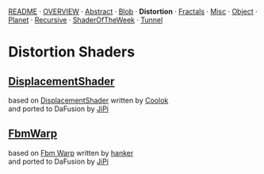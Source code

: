 
  <!--                                                             -->
  <!--           THIS IS AN AUTOMATICALLY GENERATED FILE           -->
  <!--                                                             -->
  <!--                  D O   N O T   E D I T ! ! !                -->
  <!--                                                             -->
  <!--  ALL CHANGES WILL BE OVERWRITTEN WITHOUT ANY FURTHER NOTICE -->
  <!--                                                             -->


[README](../README.md) · [OVERVIEW](../OVERVIEW.md) · [Abstract](../Abstract/README.md) · [Blob](../Blob/README.md) · **Distortion** · [Fractals](../Fractals/README.md) · [Misc](../Misc/README.md) · [Object](../Object/README.md) · [Planet](../Planet/README.md) · [Recursive](../Recursive/README.md) · [ShaderOfTheWeek](../ShaderOfTheWeek/README.md) · [Tunnel](../Tunnel/README.md)

# Distortion Shaders

## **[DisplacementShader](DisplacementShader.md)**
based on [DisplacementShader](https://www.shadertoy.com/view/MtBfR3) written by [Coolok](https://www.shadertoy.com/user/Coolok)<br />and ported to DaFusion by [JiPi](../../Site/Profiles/JiPi.md)

## **[FbmWarp](FbmWarp.md)**
based on [Fbm Warp](https://www.shadertoy.com/view/ttGyzG) written by [hanker](https://www.shadertoy.com/user/hanker)<br />and ported to DaFusion by [JiPi](../../Site/Profiles/JiPi.md)


